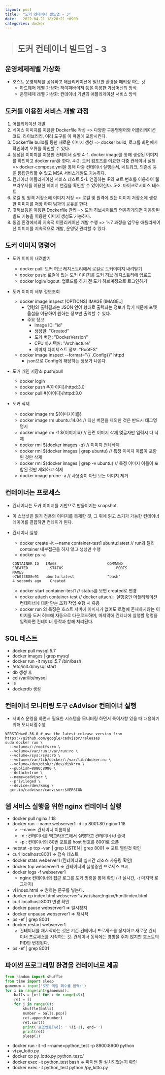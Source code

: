 ```yaml
---
layout: post
title:  "도커 컨테이너 빌드업 - 3"
date:   2022-04-21 18:20:21 +0900
categories: docker
---
```


> # 도커 컨테이너 빌드업 - 3

## 운영체제레벨 가상화
- 호스트 운영체제를 공유하고 애플리케이션에 필요한 환경을 패키징 하는 것
    - 하드웨어 레벨 가상화: 하이퍼바이저 등을 이용한 가상머신의 방식
    - 운영체제 레벨 가상화: 컨테이너 기반의 애플리케이션 서비스 방식


## 도커를 이용한 서비스 개발 과정
1. 어플리케이션 개발
2. 베이스 이미지를 이용한 Dockerfile 작성 => 다양한 구동명령어와 어플리케이션 코드, 라이브러리, 여러 도구를 이 파일에 포함시킨다.
3. Dockerfile build를 통한 새로운 이미지 생성 => docker build, 로그를 화면에서 확인하여 오류를 확인할 수 있다.
4. 생성된 이미지를 이용한 컨테이너 실행 
    4-1. docker image를 통해 생성된 이미지를 확인하고 docker run을 한다.
    4-2. 도커 컴포즈를 이요한 다중 컨테이너 실행 => docker-compose.yml을 통해 다중 컨테이너 실행순서, 네트워크, 의존성 등을 통합관리할 수 있고 MSA 서비스개발도 가능하다.
5. 컨테이너 어플리케이션 서비스 테스트 
    5-1. 연결하는 IP와 포트 번호를 이용하여 웹 브라우저를 이용한 페이지 연결을 확인할 수 있어야한다.
    5-2. 마이크로서비스 테스트
6. 로컬 및 원격 저장소에 이미지 저장 => 로컬 및 원격에 있는 이미지 저장소에 생성한 이미지를 저장 하여 팀과의 공유를 한다.
7. 깃허브등을 이용한 Dockerfile 관리 => 도커 허브사이트와 연동하게되면 자동화된 빌드 기능을 이용한 이미지 생성도 가능하다.
8. 동일 환경에서의 지속적 어플리케이션 개발 수행 => 1~7 과정을 업무용 애플리케이션 이미지를 지속적으로 개발, 운영및 관리할 수 있다.


## 도커 이미지 명령어
- 도커 이미지 내려받기
    - docker pull: 도커 허브 레지스트리에서 로컬로 도커이미지 내려받기
    - docker push: 로컬에 있는 도커 이미지를 도커 허브 레지스트리에 업로드
    - docker login/logout: 업로드를 하기 전 도커 허브계정으로 로그인하기
- 도커 이미지 세부 정보조회
    - docker image inspect [OPTIONS] IMAGE [IMAGE..]
        - 명령의 출력결과는 JSON 언어 형태로 출력되는 정보가 많기 때문에 포맷 옵셜을 이용하여 원하는 정보만 출력할 수 있다.
        - 주요 정보
            - Image ID: "id"
            - 생성일: "Created"
            - 도커 버전: "DockerVersion"
            - CPU 아키텍처: "Archiecture"
            - 이미지 다이제스트 정보: "RootFS"
    - docker image inspect --format="{{ .Config}}" httpd
        - json으로 Config에 해당하는 정보가 나온다.
- 도커 개인 저장소 push/pull
    - docker login
    - docker push #{아이디}/httpd:3.0
    - docker pull #{아이디}/httpd:3.0

- 도커 삭제
    - docker image rm ${이미지이름}
    - docker image rm ubuntu:14.04 // 최신 버전을 제외한 것은 반드시 태그명 명시
    - docker image rm -f ${이미지id} // 관련 이미지 삭제 몇글자만 입력시 다 삭제
    - docker rmi ${docker images -q} // 이미지 전체삭제
    - docker rmi ${docker images | grep ubuntu} // 특정 이미지 이름이 포함된 것만 삭제
    - docker rmi ${docker images | grep -v ubuntu} // 특정 이미지 이름이 포함된 것만 제외하고 삭제
    - docker image prune -a // 사용중이 아닌 모든 이미지 제거


## 컨테이너는 프로세스
- 컨테이너는 도커 이미지를 기반으로 만들어지는 snapshot.
- 이 스냅샷은 읽기 전용의 이미지를 복제한 것, 그 위에 읽고 쓰기가 가능한 컨테이너 레이어를 결합하면 컨테이가 된다.
- 컨테이너 실행
    - docker create -it --name container-test1 ubuntu:latest // run과 달리 container 내부접근을 하지 않고 생성만 수행
    - docker ps -a
    
    ```
    CONTAINER ID   IMAGE                       COMMAND                  CREATED          STATUS                        PORTS                                                                                                    NAMES
    e7b0f3888e91   ubuntu:latest               "bash"                   4 seconds ago    Created
    ```
    - docker start container-test1 // status를 보면 created로 변경
    - docker attach container-test // docker attach는 실행중인 어플리케이션 컨테이너에 대한 단순 조회 작업 수행 시 유용
    - docker run 의 특징은 호스트 서버에 이미지가 없어도 로컬에 존재하지않는 이미지를 도커 허브에 자동으로 다운로드하며, 마지막에 컨테너에 실행할 명령을 입력하면 컨테이너 동작과 함께 처리된다.

## SQL 테스트 
- docker pull mysql:5.7
- docker images | grep mysql
- docker run -it mysql:5.7 /bin/bash
- /etc/init.d/mysql start
- db 생성 후
- cd /var/lib/mysql
- ls
- dockerdb 생성

## 컨테이너 모니터링 도구 cAdvisor 컨테이너 실행
- 서비스 운영을 하면서 필요한 시스템을 모니터링 하면서 특이사항 있을 때 대응하기 위해 모니터링수행
```
VERSION=v0.36.0 # use the latest release version from https://github.com/google/cadvisor/releases
sudo docker run \
  --volume=/:/rootfs:ro \
  --volume=/var/run:/var/run:ro \
  --volume=/sys:/sys:ro \
  --volume=/var/lib/docker/:/var/lib/docker:ro \
  --volume=/dev/disk/:/dev/disk:ro \
  --publish=8080:8080 \
  --detach=true \
  --name=cadvisor \
  --privileged \
  --device=/dev/kmsg \
  gcr.io/cadvisor/cadvisor:$VERSION
```

## 웹 서비스 실행을 위한 nginx 컨테이너 실행
- docker pull nginx:1.18
- docker run --name webserver1 -d -p 8001:80 nginx:1.18
    - --name: 컨테이너 이름지정
    - -d : 컨테이너를 백그라운드에서 실행하고 컨테이너 id 출력
    - -p : 컨테이너의 80번 포트를 host 번호를 8001로 오픈
- netstat -p tcp -van | grep LISTEN | grep 8001 => 포트 열린것 확인
- curl localhost:8001 => 접속 테스트
- docker stats weberver1 (컨테이너의 실시간 리소스 사용량 확인)
- docker top webserver1 => 컨테이너의 실행중인 프로세스 표시
- docker logs -f webserver1 
    - nginx 컨테이너의 접근 로그를 도커 명령을 통해 확인 (-f 실시간, -t 마지막 로그까지)
- vi index.html => 원하는 문구를 넣는다.
- docker cp index.html webserver1:/usr/share/nginx/html/index.html
- curl localhost:8001 변경 확인
- docker pause webserver1 => 일시정지
- docker unpause webserver1 => 재시작
- ps -ef | grep 8001
- docker restart webserver1 
    - 컨테이너를 재시작하는 것은 기존 컨테이너 프로세스를 정지하고 새로운 컨테이너 프로세스를 시작하는 것. 컨테이너 동작에는 영향을 주지 않지만 호스트의 PID만 변경된다.
- ps -ef | grep 8001


## 파이썬 프로그래밍 환경을 컨테이너로 제공
```python
from random import shuffle
from time import sleep
gamenum = input('로또 게임 회수를 입력:')
for i in range(int(gamenum)):
    balls = [x+1 for x in range(45)]
    ret = []
    for j in range(6):
        shuffle(balls)
        number = balls.pop()
        ret.append(number)
        ret.sort()
        print('로또번호[%d]: ' %(i+1), end='')
        print(ret)
        sleep(1)
```
- docker run -it -d --name=python_test -p 8900:8900 python
- vi py_lotto.py
- docker cp py_lotto.py python_test:/
- docker exec -it python_test bash => 파이썬 잘 설치되었는지 확인
- docker exec -it python_test python /py_lotto.py